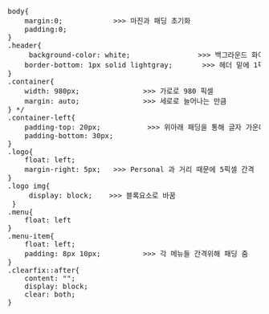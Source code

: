 <PRE>body{
    margin:0;            >>> 마진과 패딩 초기화
    padding:0;
}
.header{
     background-color: white;                >>> 백그라운드 화이트 색상
    border-bottom: 1px solid lightgray;       >>> 헤더 밑에 1픽셀 얇은 줄 하나 라이트그레이 */
}
.container{
    width: 980px;               >>> 가로로 980 픽셀
    margin: auto;               >>> 세로로 늘어나는 만큼
} */
.container-left{
    padding-top: 20px;           >>> 위아래 패딩을 통해 글자 가운데 정렬
    padding-bottom: 30px;
}
.logo{
    float: left;
    margin-right: 5px;   >>> Personal 과 거리 때문에 5픽셀 간격
}
.logo img{
     display: block;    >>> 블록요소로 바꿈
 }
.menu{ 
    float: left
} 
.menu-item{
    float: left;
    padding: 8px 10px;          >>> 각 메뉴들 간격위해 패딩 줌
}
.clearfix::after{
    content: "";
    display: block;
    clear: both;
}</PRE>